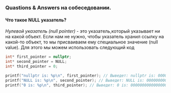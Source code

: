### Quastions & Answers на собеседовании.
#### Что такое NULL указатель?
*Нулевой указатель (null pointer)* - это указатель,который указывает ни на какой объект. Если нам не нужно, чтобы указатель хранил ссылку на какой-то объект, 
то мы присваиваем ему специальное значение (null value). Для этого мы можем использовать следующий код
```c
int* first_pointer = nullptr;
int* second_pointer = NULL;
int* third_pointer = 0;

printf("nullptr is: %p\n", first_pointer); // Выведет: nullptr is: 0000000000000000
printf("NULL is: %p\n", second_pointer); // Выведет: NULL is: 0000000000000000
printf("0 is: %p\n", third_pointer); // Выведет: 0 is: 0000000000000000
```
